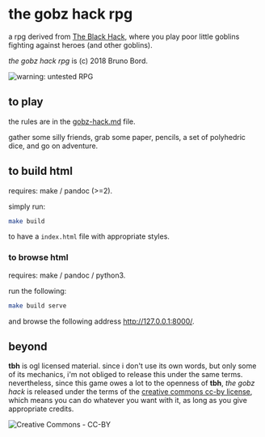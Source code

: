 # the gobz hack rpg

a rpg derived from [The Black Hack](https://plus.google.com/communities/107832933727516137622), where you play poor little goblins fighting against heroes (and other goblins).

*the gobz hack rpg* is (c) 2018 Bruno Bord.

![warning: untested RPG](https://img.shields.io/badge/rpg-untested-red.svg)

## to play

the rules are in the [gobz-hack.md](gobz-hack.md) file.

gather some silly friends, grab some paper, pencils, a set of polyhedric dice, and go on adventure.

## to build html

requires: make / pandoc (>=2).

simply run:

```sh
make build
```

to have a `index.html` file with appropriate styles.

### to browse html

requires: make / pandoc / python3.

run the following:

```sh
make build serve
```

and browse the following address <http://127.0.0.1:8000/>.

## beyond

**tbh** is ogl licensed material. since i don't use its own words, but only some of its mechanics, i'm not obliged to release this under the same terms. nevertheless, since this game owes a lot to the openness of **tbh**, *the gobz hack* is released under the terms of the [creative commons cc-by license](https://creativecommons.org/licenses/by/4.0/), which means you can do whatever you want with it, as long as you give appropriate credits.

![Creative Commons - CC-BY](https://licensebuttons.net/l/by/3.0/88x31.png)
